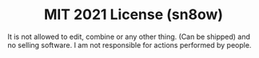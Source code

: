 <h1 align="center">MIT 2021 License (sn8ow)</h1>
It is not allowed to edit, combine or any other thing. (Can be shipped) and no selling software. I am not responsible for actions performed by people.

